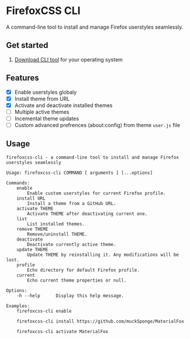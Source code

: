 # FirefoxCSS CLI

A command-line tool to install and manage Firefox userstyles seamlessly.

## Get started

1. [Download CLI tool](https://github.com/elias123tre/firefoxcss-cli) for your operating system

## Features

- [x] Enable userstyles globaly
- [x] Install theme from URL
- [x] Activate and deactivate installed themes
- [ ] Multiple active themes
- [ ] Incemental theme updates
- [ ] Custom advanced prefrences (about:config) from theme `user.js` file

## Usage

```
firefoxcss-cli - a command-line tool to install and manage Firefox userstyles seamlessly

Usage: firefoxcss-cli COMMAND [ arguments ] [...options]

Commands:
    enable
        Enable custom userstyles for current Firefox profile.
    install URL
        Install a theme from a GitHub URL.
    activate THEME
        Activate THEME after deactivating current one.
    list
        List installed themes.
    remove THEME
        Remove/uninstall THEME.
    deactivate
        Deactivate currently active theme.
    update THEME
        Update THEME by reinstalling it. Any modifications will be lost.
    profile
        Echo directory for default Firefox profile.
    current
        Echo current theme properties or null.

Options:
    -h --help      Display this help message.

Examples:
    firefoxcss-cli enable

    firefoxcss-cli install https://github.com/muckSponge/MaterialFox

    firefoxcss-cli activate MaterialFox
```

